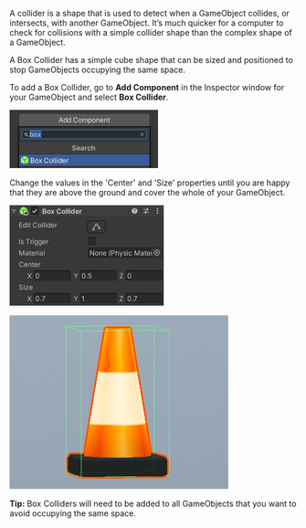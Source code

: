 A collider is a shape that is used to detect when a GameObject collides, or intersects, with another GameObject. It’s much quicker for a computer to check for collisions with a simple collider shape than the complex shape of a GameObject.

A Box Collider has a simple cube shape that can be sized and positioned to stop GameObjects occupying the same space. 

To add a Box Collider, go to **Add Component** in the Inspector window for your GameObject and select **Box Collider**. 

![The Add Component drop-down menu with 'box' typed into the search bar and 'Box Collider' highlighted.](images/component-box.png)

Change the values in the 'Center' and 'Size' properties until you are happy that they are above the ground and cover the whole of your GameObject. 

![The Box Collider component with values Center y = 0.5, Size x = 0.7, y = 1, and z = 0.7.](images/cone-properties.png)

![The Roadworks Cone model in the Scene view with the green lines of the Box Collider shown to fit in a cube shape around the cone.](images/colider-cone.png)

**Tip:** Box Colliders will need to be added to all GameObjects that you want to avoid occupying the same space.

